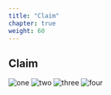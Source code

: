 ```yaml
---
title: "Claim"
chapter: true
weight: 60
---
```


## Claim



![one](/images/app1.jpg)
![two](/images/app2.jpg)
![three](/images/app3.jpg)
![four](/images/app4.jpg)

